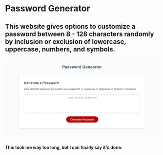 # Password Generator 

## This website gives options to customize a password between 8 - 128 characters randomly by inclusion or exclusion of lowercase, uppercase, numbers, and symbols.

![Screenshot](./images/GeneratorScreenshot.png) 

#### This took me way too long, but I can finally say it's done.